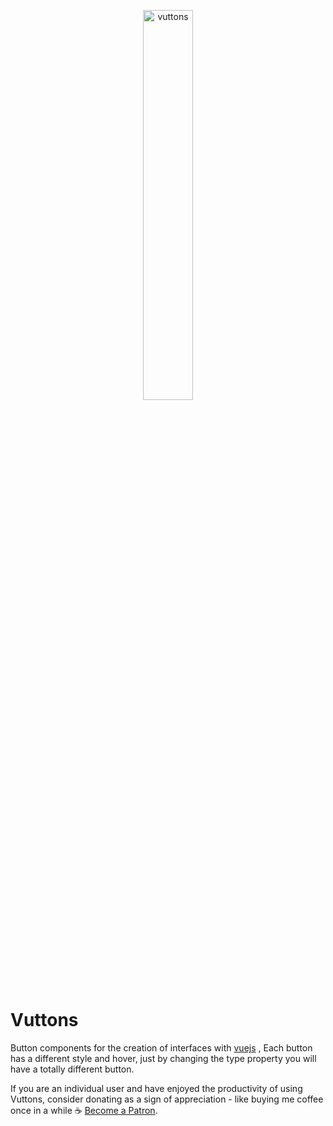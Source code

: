 <p align="center">
  <a href="https://lusaxweb.github.io/vuttons/">
    <img width="40%" src="https://raw.githubusercontent.com/lusaxweb/vuttons/master/docs/.vuepress/public/header-vuettons.jpg" alt="vuttons" />
  </a>
</p>

# Vuttons

Button components for the creation of interfaces with [vuejs](https://vuejs.org/) , Each button has a different style and hover, just by changing the type property you will have a totally different button.

If you are an individual user and have enjoyed the productivity of using Vuttons, consider donating as a sign of appreciation - like buying me coffee once in a while ☕️ [Become a Patron](https://www.patreon.com/bePatron?c=1567892).
